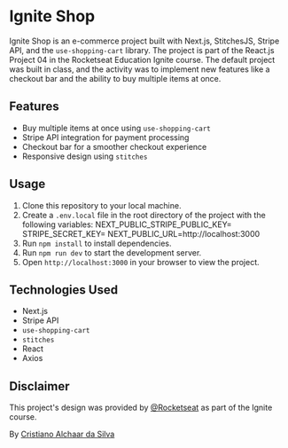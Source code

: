 # Ignite Shop

Ignite Shop is an e-commerce project built with Next.js, StitchesJS, Stripe API, and the `use-shopping-cart` library. The project is part of the React.js Project 04 in the Rocketseat Education Ignite course. The default project was built in class, and the activity was to implement new features like a checkout bar and the ability to buy multiple items at once.

## Features

- Buy multiple items at once using `use-shopping-cart`
- Stripe API integration for payment processing
- Checkout bar for a smoother checkout experience
- Responsive design using `stitches`

## Usage

1. Clone this repository to your local machine.
2. Create a `.env.local` file in the root directory of the project with the following variables:
    NEXT_PUBLIC_STRIPE_PUBLIC_KEY=<your Stripe public key>
    STRIPE_SECRET_KEY=<your Stripe secret key>
    NEXT_PUBLIC_URL=http://localhost:3000
3. Run `npm install` to install dependencies.
4. Run `npm run dev` to start the development server.
5. Open `http://localhost:3000` in your browser to view the project.

## Technologies Used

- Next.js
- Stripe API
- `use-shopping-cart`
- `stitches`
- React
- Axios

## Disclaimer

This project's design was provided by [@Rocketseat](https://github.com/Rocketseat) as part of the Ignite course.

By [Cristiano Alchaar da Silva](https://github.com/CristianoAlchaar)

